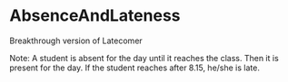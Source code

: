 AbsenceAndLateness
==================

Breakthrough version of Latecomer

Note: A student is absent for the day until it reaches the class. Then it is present for the day. 
If the student reaches after 8.15, he/she is late.
